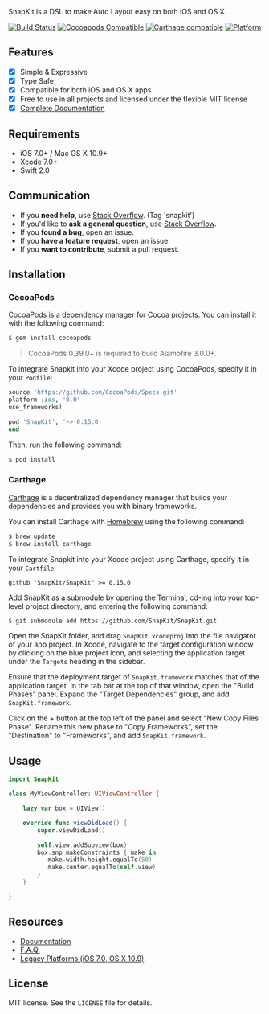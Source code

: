 <img src="http://snapkit.io/images/banner.jpg" alt="" />

SnapKit is a DSL to make Auto Layout easy on both iOS and OS X.

[![Build Status](https://travis-ci.org/SnapKit/SnapKit.svg)](https://travis-ci.org/SnapKit/SnapKit)
[![Cocoapods Compatible](https://img.shields.io/cocoapods/v/SnapKit.svg)](https://img.shields.io/cocoapods/v/SnapKit.svg)
[![Carthage compatible](https://img.shields.io/badge/Carthage-compatible-4BC51D.svg?style=flat)](https://github.com/Carthage/Carthage)
[![Platform](https://img.shields.io/cocoapods/p/Alamofire.svg?style=flat)](http://cocoadocs.org/docsets/Alamofire)

## Features

- [x] Simple & Expressive
- [x] Type Safe
- [x] Compatible for both iOS and OS X apps
- [x] Free to use in all projects and licensed under the flexible MIT license
- [x] [Complete Documentation](http://snapkit.io/docs/)

## Requirements

- iOS 7.0+ / Mac OS X 10.9+ 
- Xcode 7.0+
- Swift 2.0

## Communication

- If you **need help**, use [Stack Overflow](http://stackoverflow.com/questions/tagged/snapkit). (Tag 'snapkit')
- If you'd like to **ask a general question**, use [Stack Overflow](http://stackoverflow.com/questions/tagged/snapkit).
- If you **found a bug**, open an issue.
- If you **have a feature request**, open an issue.
- If you **want to contribute**, submit a pull request.

## Installation

### CocoaPods

[CocoaPods](http://cocoapods.org) is a dependency manager for Cocoa projects. You can install it with the following command:

```bash
$ gem install cocoapods
```

> CocoaPods 0.39.0+ is required to build Alamofire 3.0.0+.

To integrate Snapkit into your Xcode project using CocoaPods, specify it in your `Podfile`:

```ruby
source 'https://github.com/CocoaPods/Specs.git'
platform :ios, '8.0'
use_frameworks!

pod 'SnapKit', '~> 0.15.0'
end
```

Then, run the following command:

```bash
$ pod install
```

### Carthage

[Carthage](https://github.com/Carthage/Carthage) is a decentralized dependency manager that builds your dependencies and provides you with binary frameworks.

You can install Carthage with [Homebrew](http://brew.sh/) using the following command:

```bash
$ brew update
$ brew install carthage
```

To integrate Snapkit into your Xcode project using Carthage, specify it in your `Cartfile`:

```ogdl
github "SnapKit/SnapKit" >= 0.15.0
```

Add SnapKit as a submodule by opening the Terminal, cd-ing into your top-level project directory, and entering the following command:

```bash
$ git submodule add https://github.com/SnapKit/SnapKit.git
```

Open the SnapKit folder, and drag `SnapKit.xcodeproj` into the file navigator of your app project.
In Xcode, navigate to the target configuration window by clicking on the blue project icon, and selecting the application target under the `Targets` heading in the sidebar.

Ensure that the deployment target of `SnapKit.framework` matches that of the application target.
In the tab bar at the top of that window, open the "Build Phases" panel.
Expand the "Target Dependencies" group, and add `SnapKit.framework`.

Click on the + button at the top left of the panel and select "New Copy Files Phase". Rename this new phase to "Copy
Frameworks", set the "Destination" to "Frameworks", and add `SnapKit.framework`.

## Usage

```swift
import SnapKit

class MyViewController: UIViewController {

    lazy var box = UIView()

    override func viewDidLoad() {
        super.viewDidLoad()

        self.view.addSubview(box)
        box.snp_makeConstraints { make in
           make.width.height.equalTo(50)
           make.center.equalTo(self.view)
        }
    }

}
```

## Resources

* [Documentation](http://snapkit.io/docs/)
* [F.A.Q.](http://snapkit.io/faq/)
* [Legacy Platforms (iOS 7.0, OS X 10.9)](http://snapkit.io/legacy-platforms/)

## License

MIT license. See the `LICENSE` file for details.
